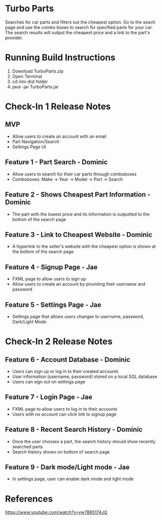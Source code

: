 # Turbo Parts
Searches for car parts and filters out the cheapest option. Go to the seach page
and use the combo boxes to search for specified parts for your car. The search results
will output the cheapest price and a link to the part's provider.

# Running Build Instructions
1. Download TurboParts.zip
2. Open Terminal
3. cd into dist folder
4. java -jar TurboParts.jar

# Check-In 1 Release Notes
## MVP
- Allow users to create an account with an email
- Part Navigation/Search
- Settings Page UI

## Feature 1 - Part Search - Dominic
- Allow users to search for their car parts through comboboxes
- Comboboxes: Make -> Year -> Model -> Part -> Search

## Feature 2 - Shows Cheapest Part Information - Dominic
- The part with the lowest price and its information is outputted to the bottom of the search page

## Feature 3 - Link to Cheapest Website - Dominic
- A hyperlink to the seller's website with the cheapest option is shown at the bottom of the search page

## Feature 4 - Signup Page - Jae
- FXML page to allow users to sign up
- Allow users to create an account by providing their username and password

## Feature 5 - Settings Page - Jae
- Settings page that allows users changes to username, password, Dark/Light Mode

# Check-In 2 Release Notes
## Feature 6 - Account Database - Dominic
- Users can sign up or log in to their created accounts
- User information (username, password) stored on a local SQL database
- Users can sign out on settings page

## Feature 7 - Login Page - Jae
- FXML page to allow users to log in to their accounts
- Users with no account can click link to signup page

## Feature 8 - Recent Search History - Dominic
- Once the user chooses a part, the search history should show recently searched parts 
- Search history shown on bottom of search page

## Feature 9 - Dark mode/Light mode - Jae
- In settings page, user can enable dark mode and light mode 

# References
https://www.youtube.com/watch?v=yw7B85174JQ
